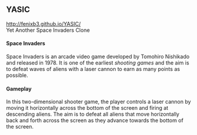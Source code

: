 ## YASIC
http://fenixb3.github.io/YASIC/  
Yet Another Space Invaders Clone

#### Space Invaders
Space Invaders is an arcade video game developed by Tomohiro Nishikado and released in 1978. It is one of the earliest *shooting games* and the aim is to defeat waves of aliens with a laser cannon to earn as many points as possible.

#### Gameplay
In this two-dimensional shooter game, the player controls a laser cannon by moving it horizontally across the bottom of the screen and firing at descending aliens. The aim is to defeat all aliens that move horizontally back and forth across the screen as they advance towards the bottom of the screen.
